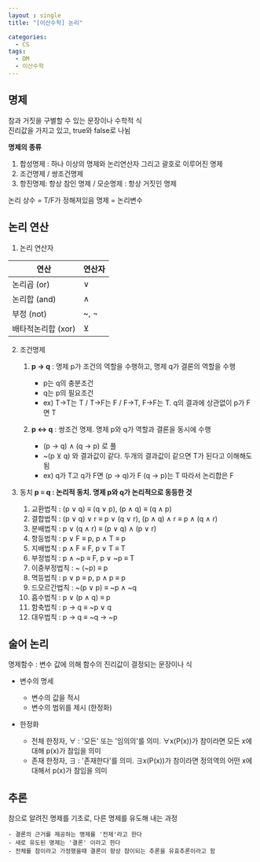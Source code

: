```yaml
---
layout : single
title: "[이산수학] 논리"

categories:
  - CS
tags:
  - DM
  - 이산수학
---
```


## 명제
참과 거짓을 구별할 수 있는 문장이나 수학적 식<br>진리값을 가지고 있고, true와 false로 나뉨

**명제의 종류**
1. 합성명제 : 하나 이상의 명제와 논리연산자 그리고 괄호로 이루어진 명제 
2. 조건명제 / 쌍조건명제
3. 항진명제: 항상 참인 명제 / 모순명제 : 항상 거짓인 명제

논리 상수 = T/F가 정해져있음
명제 = 논리변수


## 논리 연산
1. 논리 연산자
 
| 연산 | 연산자 |	
|--|--|
| 논리곱 (or) | ∨ |
| 논리합 (and) | ∧ |
| 부정 (not) | ~, ¬ |
| 배타적논리합 (xor) | ⊻ |

2. 조건명제
	1) **p → q** : 명제 p가 조건의 역할을 수행하고, 명제 q가 결론의 역할을 수행
		- p는 q의 충분조건
		- q는 p의 필요조건
		- ex) T→T는 T / T→F는 F / F→T, F→F는 T. q의 결과에 상관없이 p가 F면 T
	
	2) **p ↔ q** : 쌍조건 명제. 명제 p와 q가 역할과 결론을 동시에 수행 
		- (p → q) ∧ (q → p) 로 풀
		- ~(p ⊻ q) 와 결과값이 같다. 두개의 결과값이 같으면 T가 된다고 이해해도 됨
		-  ex) q가 T고 q가 F면 (p → q)가 F (q → p)는 T 따라서 논리합은 F
		
3. 동치
 **p ≡ q : 논리적 동치. 명제 p와 q가 논리적으로 동등한 것**

	1) 교환법칙 : (p ∨ q) ≡ (q ∨ p), (p ∧ q) ≡ (q ∧ p)
	2) 결합법칙 : (p ∨ q) ∨ r ≡ p ∨ (q ∨ r), (p ∧ q) ∧ r ≡ p ∧ (q ∧ r)
	3) 분배법칙 : p ∨ (q ∧ r) ≡ (p ∨ q) ∧ (p ∨ r)
	4) 항등법칙 : p ∨ F ≡  p, p ∧ T ≡ p
	5) 지배법칙 : p ∧ F ≡  F, p ∨ T ≡ T
	6) 부정법칙 : p ∧ ~p ≡  F, p ∨ ~p  ≡ T
	7) 이중부정법칙 : ~ (~p) ≡ p
	8) 멱등법칙 : p ∨ p ≡ p, p ∧ p ≡ p
	9) 드모르간법칙 : ~(p ∨ p) ≡ ~p ∧ ~q
	10) 흡수법칙 : p ∨ (p ∧ q) ≡ p
	11) 함축법칙 : p → q ≡ ~p ∨ q
	12) 대우법칙 : p → q ≡ ~q → ~p
	
## 술어 논리
명제함수 : 변수 값에 의해 함수의 진리값이 결정되는 문장이나 식

- 변수의 명세
	- 변수의 값을 적시
	- 변수의 범위를 제시 (한정화)

- 한정화 
	- 전체 한정자, ∀ : '모든' 또는 '임의의'를 의미. ∀x(P(x))가 참이라면 모든 x에 대해 p(x)가 참임을 의미
	- 존재 한정자, ∃ : '존재한다'를 의미. ∃x(P(x))가 참이라면 정의역의 어떤 x에 대해서 p(x)가 참임을 의미

## 추론
참으로 알려진 명제를 기초로, 다른 명제를 유도해 내는 과정

	- 결론의 근거를 제공하는 명제를 '전제'라고 한다
	- 새로 유도된 명제는 '결론' 이라고 한다
	- 전체를 참이라고 가정했을때 결론이 항상 참이되는 추론을 유효추론이라고 함
